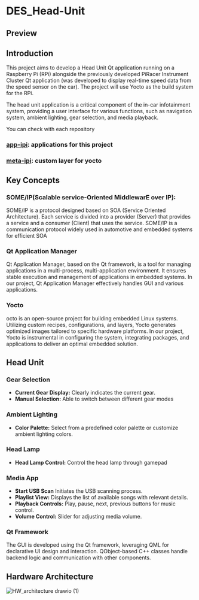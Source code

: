 # DES_Head-Unit

## Preview

## Introduction

This project aims to develop a Head Unit Qt application running on a Raspberry Pi (RPi) alongside the previously developed PiRacer Instrument Cluster Qt application (was developed to display real-time speed data from the speed sensor on the car).  The project will use Yocto as the build system for the RPi.

The head unit application is a critical component of the in-car infotainment system, providing a user interface for various functions, such as navigation system, ambient lighting, gear selection, and media playback.


You can check with each repository

### [app-ipi](https://github.com/SEA-ME-Team6/DES_Head-Unit/tree/dev-communication): applications for this project 
### [meta-ipi](https://github.com/SEA-ME-Team6/meta-ipi/tree/main): custom layer for yocto


## Key Concepts
### SOME/IP(Scalable service-Oriented MiddlewarE over IP):
SOME/IP is a protocol designed based on SOA (Service Oriented Architecture). Each service is divided into a provider (Server) that provides a service and a consumer (Client) that uses the service. SOME/IP is a communication protocol widely used in automotive and embedded systems for efficient SOA

### Qt Application Manager
Qt Application Manager, based on the Qt framework, is a tool for managing applications in a multi-process, multi-application environment. It ensures stable execution and management of applications in embedded systems.
In our project, Qt Application Manager effectively handles GUI and various applications.

### Yocto
octo is an open-source project for building embedded Linux systems. Utilizing custom recipes, configurations, and layers, Yocto generates optimized images tailored to specific hardware platforms.
In our project, Yocto is instrumental in configuring the system, integrating packages, and applications to deliver an optimal embedded solution.

## Head Unit


### Gear Selection

- **Current Gear Display:** Clearly indicates the current gear.
- **Manual Selection:** Able to switch between different gear modes
  
### Ambient Lighting

- **Color Palette:** Select from a predefined color palette or customize ambient lighting colors.

### Head Lamp
- **Head Lamp Control:** Control the head lamp through gamepad

### Media App

- **Start USB Scan** Initiates the USB scanning process.
- **Playlist View:** Displays the list of available songs with relevant details.
- **Playback Controls:** Play, pause, next, previous buttons for music control.
- **Volume Control:** Slider for adjusting media volume.


### Qt Framework

The GUI is developed using the Qt framework, leveraging QML for declarative UI design and interaction. QObject-based C++ classes handle backend logic and communication with other components.

## Hardware Architecture
![HW_architecture drawio (1)](https://github.com/SEA-ME-Team6/DES_Head-Unit/assets/106136905/0fed61fa-2bc6-4965-886b-cb55bad98cd1)


